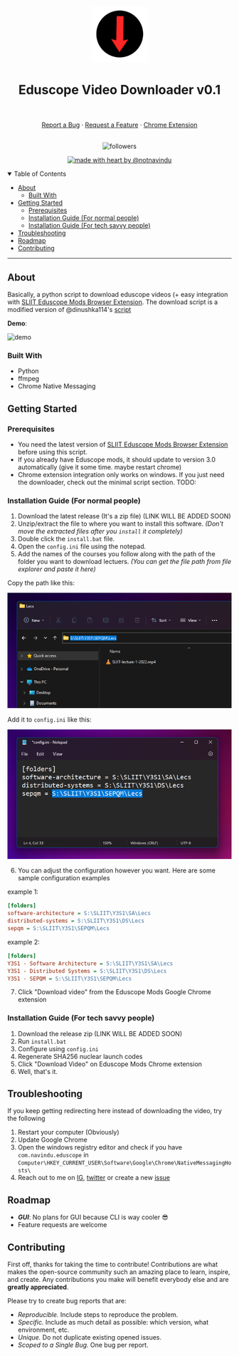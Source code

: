 <h1 align="center">
  <a href="https://github.com/notnavindu/SLIIT-Eduscope-Video-Downloader">
    <img src="./docs/logo.png" alt="Logo" width="125" height="125">
  </a>
</h1>

<div align="center">
  <h1>Eduscope Video Downloader v0.1</h1>
  <br />
  <br />
  <a href="https://github.com/notnavindu/SLIIT-Eduscope-Video-Downloader/issues/new?assignees=&labels=bug&title=bug%3A+">Report a Bug</a>
  ·
  <a href="https://github.com/notnavindu/SLIIT-Eduscope-Video-Downloader/issues/new?assignees=&labels=enhancement&title=feat%3A+">Request a Feature</a>
  ·
  <a href="https://github.com/notnavindu/SLIIT-Eduscope-Video-Downloader/discussions">Chrome Extension</a>
</div>

<div align="center">
<br />

![followers](https://img.shields.io/github/followers/notnavindu?style=flat-square)

[![made with heart by @notnavindu](https://img.shields.io/badge/made%20with%20%E2%99%A5%20by-@notnavindu-ff1414.svg?style=flat-square)](https://github.com/notnavindu)

</div>

<details open="open">
<summary>Table of Contents</summary>

- [About](#about)
  - [Built With](#built-with)
- [Getting Started](#getting-started)
  - [Prerequisites](#prerequisites)
  - [Installation Guide (For normal people)](#installation-guide-for-normal-people)
  - [Installation Guide (For tech savvy people)](#installation-guide-for-tech-savvy-people)
- [Troubleshooting](#troubleshooting)
- [Roadmap](#roadmap)
- [Contributing](#contributing)

</details>

---

## About

Basically, a python script to download eduscope videos (+ easy integration with [SLIIT Eduscope Mods Browser Extension](https://github.com/notnavindu/SLIIT-Eduscope-Mods). The download script is a modified version of @dinushka114's [script](https://github.com/dinushka114/eduscope-downloader)

**Demo**:

![demo](docs/demo.gif)

### Built With

- Python
- ffmpeg
- Chrome Native Messaging

## Getting Started

### Prerequisites

- You need the latest version of [SLIIT Eduscope Mods Browser Extension](https://github.com/notnavindu/SLIIT-Eduscope-Mods) before using this script.
- If you already have Eduscope mods, it should update to version 3.0 automatically (give it some time. maybe restart chrome)
- Chrome extension integration only works on windows. If you just need the downloader, check out the minimal script section. TODO:

### Installation Guide (For normal people)

1. Download the latest release (It's a zip file) (LINK WILL BE ADDED SOON)
2. Unzip/extract the file to where you want to install this software. _(Don't move the extracted files after you `install` it completely)_
3. Double click the `install.bat` file.
4. Open the `config.ini` file using the notepad.
5. Add the names of the courses you follow along with the path of the folder you want to download lectuers. _(You can get the file path from file explorer and paste it here)_

Copy the path like this:

![path](docs/folder_path.png)

Add it to `config.ini` like this:

![config](docs/config.png)

6. You can adjust the configuration however you want. Here are some sample configuration examples

example 1:

```ini
[folders]
software-architecture = S:\SLIIT\Y3S1\SA\Lecs
distributed-systems = S:\SLIIT\Y3S1\DS\Lecs
sepqm = S:\SLIIT\Y3S1\SEPQM\Lecs
```

example 2:

```ini
[folders]
Y3S1 - Software Architecture = S:\SLIIT\Y3S1\SA\Lecs
Y3S1 - Distributed Systems = S:\SLIIT\Y3S1\DS\Lecs
Y3S1 - SEPQM = S:\SLIIT\Y3S1\SEPQM\Lecs
```

7. Click "Download video" from the Eduscope Mods Google Chrome extension

### Installation Guide (For tech savvy people)

1. Download the release zip (LINK WILL BE ADDED SOON)
2. Run `install.bat`
3. Configure using `config.ini`
4. Regenerate SHA256 nuclear launch codes
5. Click "Download Video" on Eduscope Mods Chrome extension
6. Well, that's it.

## Troubleshooting

If you keep getting redirecting here instead of downloading the video, try the following

1. Restart your computer (Obviously)
2. Update Google Chrome
3. Open the windows registry editor and check if you have `com.navindu.eduscope` in `Computer\HKEY_CURRENT_USER\Software\Google\Chrome\NativeMessagingHosts\`
4. Reach out to me on [IG](https://instagram.com/notnav.jpg), [twitter](https://twitter.com/notnavindu) or create a new [issue](https://github.com/notnavindu/SLIIT-Eduscope-Video-Downloader/issues)

## Roadmap

- **_GUI_**: No plans for GUI because CLI is way cooler 😎
- Feature requests are welcome

## Contributing

First off, thanks for taking the time to contribute! Contributions are what makes the open-source community such an amazing place to learn, inspire, and create. Any contributions you make will benefit everybody else and are **greatly appreciated**.

Please try to create bug reports that are:

- _Reproducible._ Include steps to reproduce the problem.
- _Specific._ Include as much detail as possible: which version, what environment, etc.
- _Unique._ Do not duplicate existing opened issues.
- _Scoped to a Single Bug._ One bug per report.
